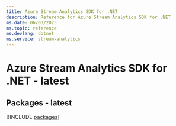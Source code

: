 ```yaml
---
title: Azure Stream Analytics SDK for .NET
description: Reference for Azure Stream Analytics SDK for .NET
ms.date: 06/03/2025
ms.topic: reference
ms.devlang: dotnet
ms.service: stream-analytics
---
```

# Azure Stream Analytics SDK for .NET - latest
## Packages - latest
[!INCLUDE [packages](stream-analytics-index.md)]